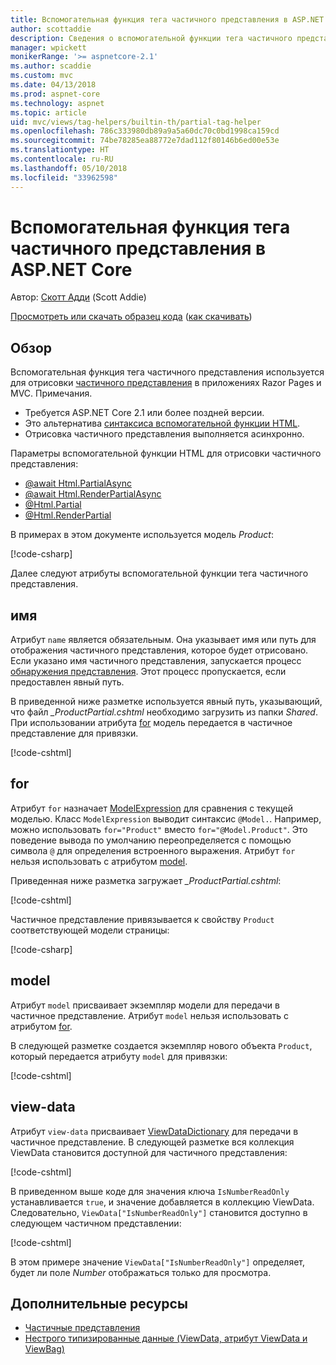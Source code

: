 ```yaml
---
title: Вспомогательная функция тега частичного представления в ASP.NET Core
author: scottaddie
description: Сведения о вспомогательной функции тега частичного представления в ASP.NET и роли каждого из его атрибутов в отрисовке частичного представления.
manager: wpickett
monikerRange: '>= aspnetcore-2.1'
ms.author: scaddie
ms.custom: mvc
ms.date: 04/13/2018
ms.prod: aspnet-core
ms.technology: aspnet
ms.topic: article
uid: mvc/views/tag-helpers/builtin-th/partial-tag-helper
ms.openlocfilehash: 786c333980db89a9a5a60dc70c0bd1998ca159cd
ms.sourcegitcommit: 74be78285ea88772e7dad112f80146b6ed00e53e
ms.translationtype: HT
ms.contentlocale: ru-RU
ms.lasthandoff: 05/10/2018
ms.locfileid: "33962598"
---
```

# <a name="partial-tag-helper-in-aspnet-core"></a>Вспомогательная функция тега частичного представления в ASP.NET Core

Автор: [Скотт Адди](https://github.com/scottaddie) (Scott Addie)

[Просмотреть или скачать образец кода](https://github.com/aspnet/Docs/tree/master/aspnetcore/mvc/views/tag-helpers/built-in/samples) ([как скачивать](xref:tutorials/index#how-to-download-a-sample))

## <a name="overview"></a>Обзор

Вспомогательная функция тега частичного представления используется для отрисовки [частичного представления](xref:mvc/views/partial) в приложениях Razor Pages и MVC. Примечания.

* Требуется ASP.NET Core 2.1 или более поздней версии.
* Это альтернатива [синтаксиса вспомогательной функции HTML](xref:mvc/views/partial#referencing-a-partial-view).
* Отрисовка частичного представления выполняется асинхронно.

Параметры вспомогательной функции HTML для отрисовки частичного представления:

* [@await Html.PartialAsync](/dotnet/api/microsoft.aspnetcore.mvc.rendering.htmlhelperpartialextensions.partialasync)
* [@await Html.RenderPartialAsync](/dotnet/api/microsoft.aspnetcore.mvc.rendering.htmlhelperpartialextensions.renderpartialasync)
* [@Html.Partial](/dotnet/api/microsoft.aspnetcore.mvc.rendering.htmlhelperpartialextensions.partial)
* [@Html.RenderPartial](/dotnet/api/microsoft.aspnetcore.mvc.rendering.htmlhelperpartialextensions.renderpartial)

В примерах в этом документе используется модель *Product*:

[!code-csharp[](samples/TagHelpersBuiltIn/Models/Product.cs)]

Далее следуют атрибуты вспомогательной функции тега частичного представления.

## <a name="name"></a>имя

Атрибут `name` является обязательным. Она указывает имя или путь для отображения частичного представления, которое будет отрисовано. Если указано имя частичного представления, запускается процесс [обнаружения представления](xref:mvc/views/overview#view-discovery). Этот процесс пропускается, если предоставлен явный путь.

В приведенной ниже разметке используется явный путь, указывающий, что файл *_ProductPartial.cshtml* необходимо загрузить из папки *Shared*. При использовании атрибута [for](#for) модель передается в частичное представление для привязки.

[!code-cshtml[](samples/TagHelpersBuiltIn/Pages/Product.cshtml?name=snippet_Name)]

## <a name="for"></a>for

Атрибут `for` назначает [ModelExpression](/dotnet/api/microsoft.aspnetcore.mvc.viewfeatures.modelexpression) для сравнения с текущей моделью. Класс `ModelExpression` выводит синтаксис `@Model.`. Например, можно использовать `for="Product"` вместо `for="@Model.Product"`. Это поведение вывода по умолчанию переопределяется с помощью символа `@` для определения встроенного выражения. Атрибут `for` нельзя использовать с атрибутом [model](#model).

Приведенная ниже разметка загружает *_ProductPartial.cshtml*:

[!code-cshtml[](samples/TagHelpersBuiltIn/Pages/Product.cshtml?name=snippet_For)]

Частичное представление привязывается к свойству `Product` соответствующей модели страницы:

[!code-csharp[](samples/TagHelpersBuiltIn/Pages/Product.cshtml.cs?highlight=8)]

## <a name="model"></a>model

Атрибут `model` присваивает экземпляр модели для передачи в частичное представление. Атрибут `model` нельзя использовать с атрибутом [for](#for).

В следующей разметке создается экземпляр нового объекта `Product`, который передается атрибуту `model` для привязки:

[!code-cshtml[](samples/TagHelpersBuiltIn/Pages/Product.cshtml?name=snippet_Model)]

## <a name="view-data"></a>view-data

Атрибут `view-data` присваивает [ViewDataDictionary](/dotnet/api/microsoft.aspnetcore.mvc.viewfeatures.viewdatadictionary) для передачи в частичное представление. В следующей разметке вся коллекция ViewData становится доступной для частичного представления:

[!code-cshtml[](samples/TagHelpersBuiltIn/Pages/Product.cshtml?name=snippet_ViewData&highlight=5-)]

В приведенном выше коде для значения ключа `IsNumberReadOnly` устанавливается `true`, и значение добавляется в коллекцию ViewData. Следовательно, `ViewData["IsNumberReadOnly"]` становится доступно в следующем частичном представлении:

[!code-cshtml[](samples/TagHelpersBuiltIn/Pages/Shared/_ProductViewDataPartial.cshtml?highlight=5)]

В этом примере значение `ViewData["IsNumberReadOnly"]` определяет, будет ли поле *Number* отображаться только для просмотра.

## <a name="additional-resources"></a>Дополнительные ресурсы

* [Частичные представления](xref:mvc/views/partial)
* [Нестрого типизированные данные (ViewData, атрибут ViewData и ViewBag)](xref:mvc/views/overview#weakly-typed-data-viewdata-viewdata-attribute-and-viewbag)
